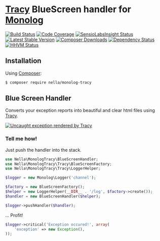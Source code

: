 # [Tracy](https://tracy.nette.org) BlueScreen handler for [Monolog](https://github.com/Seldaek/monolog)

[![Build Status](https://img.shields.io/travis/nella/monolog-tracy/master.svg?style=flat-square)](https://travis-ci.org/nella/monolog-tracy)
[![Code Coverage](https://img.shields.io/coveralls/nella/monolog-tracy.svg?style=flat-square)](https://coveralls.io/r/nella/monolog-tracy)
[![SensioLabsInsight Status](https://img.shields.io/sensiolabs/i/b54adb11-771e-46c5-ba2a-fef5bc37d3c4.svg?style=flat-square)](https://insight.sensiolabs.com/projects/b54adb11-771e-46c5-ba2a-fef5bc37d3c4)
[![Latest Stable Version](https://img.shields.io/packagist/v/nella/monolog-tracy.svg?style=flat-square)](https://packagist.org/packages/nella/monolog-tracy)
[![Composer Downloads](https://img.shields.io/packagist/dt/nella/monolog-tracy.svg?style=flat-square)](https://packagist.org/packages/nella/monolog-tracy)
[![Dependency Status](https://img.shields.io/versioneye/d/user/projects/5688ba47eb4f470030000b3f.svg?style=flat-square)](https://www.versioneye.com/user/projects/5688ba47eb4f470030000b3f)
[![HHVM Status](https://img.shields.io/hhvm/nella/monolog-tracy.svg?style=flat-square)](http://hhvm.h4cc.de/package/nella/monolog-tracy)

## Installation

Using  [Composer](http://getcomposer.org/):

```sh
$ composer require nella/monolog-tracy
```

## Blue Screen Handler

Converts your exception reports into beautiful and clear html files using [Tracy](https://tracy.nette.org).

[![Uncaught exception rendered by Tracy](http://nette.github.io/tracy/images/tracy-exception.png)](http://nette.github.io/tracy/tracy-exception.html)

### Tell me how!

Just push the handler into the stack.

```php
use Nella\MonologTracy\BlueScreenHandler;
use Nella\MonologTracy\Tracy\BlueScreenFactory;
use Nella\MonologTracy\Tracy\LoggerHelper;

$logger = new Monolog\Logger('channel');

$factory = new BlueScreenFactory();
$helper = new LoggerHelper(__DIR__ . '/log', $factory->create());
$handler = new BlueScreenHandler($helper);

$logger->pushHandler($handler);
```

… Profit!

```php
$logger->critical('Exception occured!', array(
    'exception' => new Exception(),
));
```
